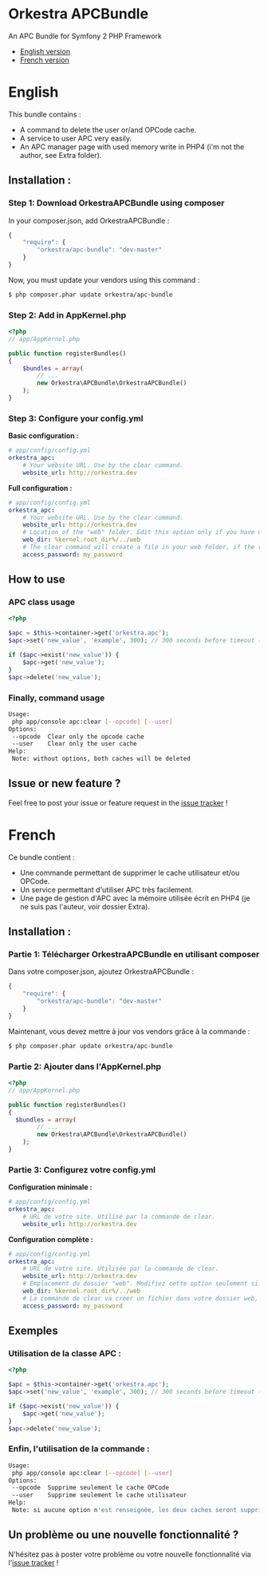 Orkestra APCBundle
==================

An APC Bundle for Symfony 2 PHP Framework

* [English version](https://github.com/Divi/OrkestraAPCBundle#english)
* [French version](https://github.com/Divi/OrkestraAPCBundle#french)

# English
This bundle contains :
* A command to delete the user or/and OPCode cache.
* A service to user APC very easily.
* An APC manager page with used memory write in PHP4 (i'm not the author, see Extra folder).

## Installation :
### Step 1: Download OrkestraAPCBundle using composer

In your composer.json, add OrkestraAPCBundle :

```js
{
    "require": {
        "orkestra/apc-bundle": "dev-master"
    }
}
```

Now, you must update your vendors using this command :

``` bash
$ php composer.phar update orkestra/apc-bundle
```

### Step 2: Add in AppKernel.php
``` php
<?php
// app/AppKernel.php

public function registerBundles()
{
	$bundles = array(
		// ...
		new Orkestra\APCBundle\OrkestraAPCBundle()
	);
}
```

### Step 3: Configure your config.yml
**Basic configuration :**
``` yml
# app/config/config.yml
orkestra_apc:
	# Your website URL. Use by the clear command.
    website_url: http://orkestra.dev
```

**Full configuration :**
``` yml
# app/config/config.yml
orkestra_apc:
	# Your website URL. Use by the clear command.
    website_url: http://orkestra.dev
	# Location of the "web" folder. Edit this option only if you have moved this folder.
	web_dir: %kernel.root_dir%/../web
	# The clear command will create a file in your web folder, if the removal doesn't work (you will be warned), a password is safety.
    access_password: my_password
```

## How to use

### APC class usage
``` php
<?php

$apc = $this->container->get('orkestra.apc');
$apc->set('new_value', 'example', 300); // 300 seconds before timeout (auto delete)

if ($apc->exist('new_value')) {
	$apc->get('new_value');
}
$apc->delete('new_value');
```

### Finally, command usage
``` bash
Usage:
 php app/console apc:clear [--opcode] [--user]
Options:
 --opcode  Clear only the opcode cache
 --user    Clear only the user cache
Help:
 Note: without options, both caches will be deleted
```

## Issue or new feature ?

Feel free to post your issue or feature request in the [issue tracker](https://github.com/Divi/AjaxLoginBundle/issues) !


# French
Ce bundle contient :
* Une commande permettant de supprimer le cache utilisateur et/ou OPCode.
* Un service permettant d'utiliser APC très facilement.
* Une page de gestion d'APC avec la mémoire utilisée écrit en PHP4 (je ne suis pas l'auteur, voir dossier Extra).

## Installation :
### Partie 1: Télécharger OrkestraAPCBundle en utilisant composer

Dans votre composer.json, ajoutez OrkestraAPCBundle :

```js
{
    "require": {
        "orkestra/apc-bundle": "dev-master"
    }
}
```

Maintenant, vous devez mettre à jour vos vendors grâce à la commande :

``` bash
$ php composer.phar update orkestra/apc-bundle
```

### Partie 2: Ajouter dans l'AppKernel.php
``` php
<?php
// app/AppKernel.php

public function registerBundles()
{
  $bundles = array(
		// ...
		new Orkestra\APCBundle\OrkestraAPCBundle()
	);
}
```

### Partie 3: Configurez votre config.yml
**Configuration minimale :**
``` yaml
# app/config/config.yml
orkestra_apc:
	# URL de votre site. Utilisé par la commande de clear.
    website_url: http://orkestra.dev
```

**Configuration complète :**
``` yml
# app/config/config.yml
orkestra_apc:
	# URL de votre site. Utilisée par la commande de clear.
    website_url: http://orkestra.dev
	# Emplacement du dossier "web". Modifiez cette option seulement si vous avez déplacé le dossier.
	web_dir: %kernel.root_dir%/../web
	# La commande de clear va créer un fichier dans votre dossier web, si jamais la suppression ne fonctionne pas (vous serez averti), un mot de passe est toujours plus sécurisant.
    access_password: my_password
```

## Exemples

### Utilisation de la classe APC :
``` php
<?php

$apc = $this->container->get('orkestra.apc');
$apc->set('new_value', 'example', 300); // 300 seconds before timeout (auto delete)

if ($apc->exist('new_value')) {
    $apc->get('new_value');
}
$apc->delete('new_value');
```

### Enfin, l'utilisation de la commande :
``` bash
Usage:
 php app/console apc:clear [--opcode] [--user]
Options:
 --opcode  Supprime seulement le cache OPCode
 --user    Supprime seulement le cache utilisateur
Help:
 Note: si aucune option n'est renseignée, les deux caches seront supprimés
```

## Un problème ou une nouvelle fonctionnalité ?

N'hésitez pas à poster votre problème ou votre nouvelle fonctionnalité via l'[issue tracker](https://github.com/Divi/OrkestraAPCBundle/issues) !